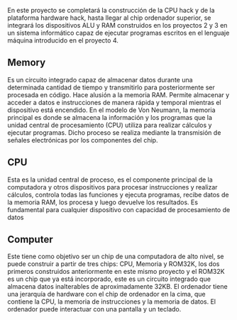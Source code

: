 En este proyecto se completará la construcción de la CPU hack y de la plataforma hardware hack, hasta llegar al chip 
ordenador superior, se integrará los dispositivos ALU y RAM construidos en los proyectos 2 y 3 en un sistema informático 
capaz de ejecutar programas escritos en el lenguaje máquina introducido en el proyecto 4.
## Memory
Es un circuito integrado capaz de almacenar datos durante una determinada cantidad de tiempo y transmitirlo para
posteriormente ser procesada en código. Hace alusión a la memoria RAM. Permite almacenar y acceder a datos e instrucciones
de manera rápida y temporal mientras el dispositivo está encendido. En el modelo de Von Neumann, la memoria principal es
donde se almacena la información y los programas que la unidad central de procesamiento (CPU) utiliza para realizar
cálculos y ejecutar programas.  Dicho proceso se realiza mediante la transmisión de señales electrónicas por los 
componentes del chip. 
## CPU
Esta es la unidad central de proceso, es el componente principal de la computadora y otros dispositivos para procesar 
instrucciones y realizar cálculos, controla todas las funciones y ejecuta programas, recibe datos de la memoria RAM, los 
procesa y luego devuelve los resultados. Es fundamental para cualquier dispositivo con capacidad de procesamiento de datos

## Computer
Este tiene como objetivo ser un chip de una computadora de alto nivel, se puede construir a partir de tres chips: CPU, 
Memoria y ROM32K, los dos primeros construidos anteriormente en este mismo proyecto y el ROM32K es un chip que ya está 
incorporado, este es un circuito integrado que almacena datos inalterables de aproximadamente 32KB. El ordenador tiene 
una jerarquía de hardware con el chip de ordenador en la cima, que contiene la CPU, la memoria de instrucciones y la 
memoria de datos. El ordenador puede interactuar con una pantalla y un teclado.
